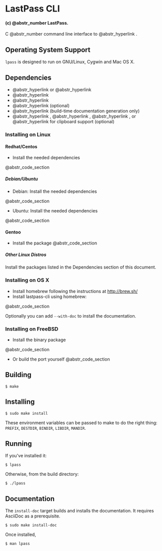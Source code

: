 # LastPass CLI

#### (c) @abstr_number LastPass.

C @abstr_number command line interface to @abstr_hyperlink .

## Operating System Support

`lpass` is designed to run on GNU/Linux, Cygwin and Mac OS X.

## Dependencies

  * @abstr_hyperlink or @abstr_hyperlink 
  * @abstr_hyperlink 
  * @abstr_hyperlink 
  * @abstr_hyperlink (optional)
  * @abstr_hyperlink (build-time documentation generation only)
  * @abstr_hyperlink , @abstr_hyperlink , @abstr_hyperlink , or @abstr_hyperlink for clipboard support (optional)



### Installing on Linux

#### Redhat/Centos

  * Install the needed dependencies

@abstr_code_section 




##### Debian/Ubuntu

  * Debian: Install the needed dependencies

@abstr_code_section 

  * Ubuntu: Install the needed dependencies

@abstr_code_section 




#### Gentoo

  * Install the package @abstr_code_section 



##### Other Linux Distros

Install the packages listed in the Dependencies section of this document.

### Installing on OS X

  * Install homebrew following the instructions at http://brew.sh/
  * Install lastpass-cli using homebrew:

@abstr_code_section 




Optionally you can add `--with-doc` to install the documentation.

### Installing on FreeBSD

  * Install the binary package

@abstr_code_section 

  * Or build the port yourself @abstr_code_section 




## Building
    
    
    $ make
    

## Installing
    
    
    $ sudo make install
    

These environment variables can be passed to make to do the right thing: `PREFIX`, `DESTDIR`, `BINDIR`, `LIBDIR`, `MANDIR`.

## Running

If you've installed it:
    
    
    $ lpass
    

Otherwise, from the build directory:
    
    
    $ ./lpass
    

## Documentation

The `install-doc` target builds and installs the documentation. It requires AsciiDoc as a prerequisite.
    
    
    $ sudo make install-doc
    

Once installed,
    
    
    $ man lpass
    
